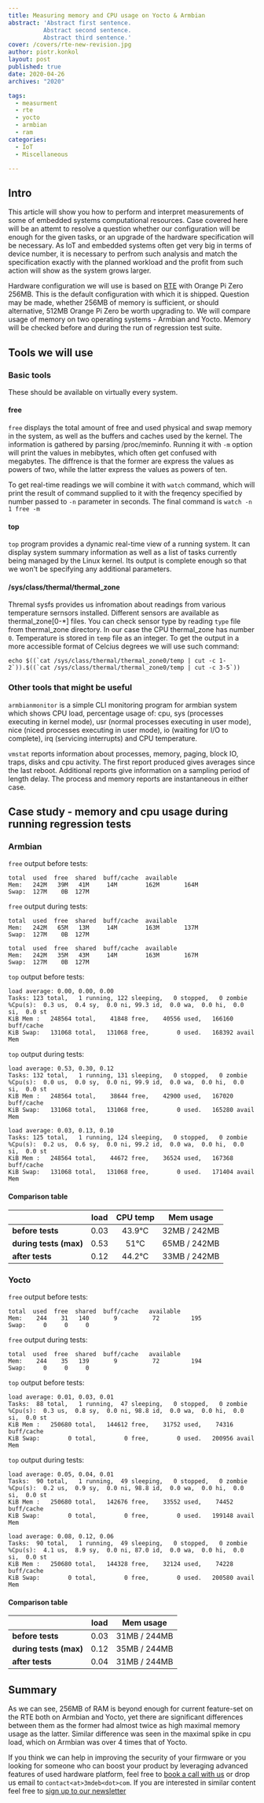 ```yaml
---
title: Measuring memory and CPU usage on Yocto & Armbian
abstract: 'Abstract first sentence.
          Abstract second sentence.
          Abstract third sentence.'
cover: /covers/rte-new-revision.jpg
author: piotr.konkol
layout: post
published: true
date: 2020-04-26
archives: "2020"

tags:
  - measurment
  - rte
  - yocto
  - armbian
  - ram
categories:
  - IoT
  - Miscellaneous

---
```


## Intro
This article will show you how to perform and interpret measurements of some of
embedded systems computational resources. Case covered here will be an attemt
to resolve a question whether our configuration will be enough for the given
tasks, or an upgrade of the hardware specification will be necessary. As IoT and
embedded systems often get very big in terms of device number, it is necessary
to perfrom such analysis and match the specification exactly with the planned
workload and the profit from such action will show as the system grows larger.

Hardware configuration we will use is based on [RTE](https://3mdeb.com/products/open-source-hardware/rte/)
with Orange Pi Zero 256MB. This is the default configuration with which it
is shipped. Question may be made, whether 256MB of memory is sufficient, or
should alternative, 512MB Orange Pi Zero be worth upgrading to. We will compare
usage of memory on two operating systems - Armbian and Yocto. Memory will be
checked before and during the run of regression test suite.

## Tools we will use

### Basic tools

These should be available on virtually every system.

#### free
`free` displays the total amount of free and used physical and swap
memory in the system, as well as the buffers and caches used by  the
kernel.  The  information  is  gathered by parsing /proc/meminfo. Running
it with `-m` option will print the values in mebibytes, which often get
confused with megabytes. The diffrence is that the former are express the
values as powers of two, while the latter express the values as powers of ten.

To get real-time readings we will combine it with `watch` command, which will
print the result of command supplied to it with the freqency specified by
number passed to `-n` parameter in seconds. The final command is
`watch -n 1 free -m`

#### top
`top` program provides a dynamic real-time view of a running system. It can
display system summary information as well as a list of tasks currently
being managed by the Linux kernel. Its output is complete enough so that
we won't be specifying any additional parameters.

#### /sys/class/thermal/thermal_zone
Thremal sysfs provides us infromation about readings from various temperature
sernsors installed. Different sensors are available as thermal_zone[0-*] files.
You can check sensor type by reading `type` file from thermal_zone directory.
In our case the CPU thermal_zone has number `0`. Temperature is stored in
`temp` file as an integer.  To get the output in a more accessible format
of Celcius degrees we will use such command:
```
echo $((`cat /sys/class/thermal/thermal_zone0/temp | cut -c 1-2`)).$((`cat /sys/class/thermal/thermal_zone0/temp | cut -c 3-5`))
```

### Other tools that might be useful

`armbianmonitor` is a simple CLI monitoring program for armbian system which
shows CPU load, percentage usage of: cpu, sys (processes executing in kernel
mode), usr (normal processes executing in user mode), nice (niced processes
executing in user mode), io (waiting for I/O to complete), irq (servicing
interrupts) and CPU temperature.

`vmstat` reports information about processes, memory, paging, block IO, traps,
disks and cpu activity. The first report produced gives averages since the last
reboot. Additional reports give information on a sampling period of length
delay. The process and memory reports are instantaneous in either case.
## Case study - memory and cpu usage during running regression tests

### Armbian

`free` output before tests:

```
total  used  free  shared  buff/cache  available
Mem:   242M   39M   41M     14M        162M       164M
Swap:  127M    0B  127M
```

`free` output during tests:

```
total  used  free  shared  buff/cache  available
Mem:   242M   65M   13M     14M        163M       137M
Swap:  127M    0B  127M
```

```
total  used  free  shared  buff/cache  available
Mem:   242M   35M   43M     14M        163M       167M
Swap:  127M    0B  127M
```

`top` output before tests:

```
load average: 0.00, 0.00, 0.00
Tasks: 123 total,   1 running, 122 sleeping,   0 stopped,   0 zombie
%Cpu(s):  0.3 us,  0.4 sy,  0.0 ni, 99.3 id,  0.0 wa,  0.0 hi,  0.0 si,  0.0 st
KiB Mem :   248564 total,    41848 free,    40556 used,   166160 buff/cache
KiB Swap:   131068 total,   131068 free,        0 used.   168392 avail Mem
```

`top` output during tests:

```
load average: 0.53, 0.30, 0.12
Tasks: 132 total,   1 running, 131 sleeping,   0 stopped,   0 zombie
%Cpu(s):  0.0 us,  0.0 sy,  0.0 ni, 99.9 id,  0.0 wa,  0.0 hi,  0.0 si,  0.0 st
KiB Mem :   248564 total,    38644 free,    42900 used,   167020 buff/cache
KiB Swap:   131068 total,   131068 free,        0 used.   165280 avail Mem
```

```
load average: 0.03, 0.13, 0.10
Tasks: 125 total,   1 running, 124 sleeping,   0 stopped,   0 zombie
%Cpu(s):  0.2 us,  0.6 sy,  0.0 ni, 99.2 id,  0.0 wa,  0.0 hi,  0.0 si,  0.0 st
KiB Mem :   248564 total,    44672 free,    36524 used,   167368 buff/cache
KiB Swap:   131068 total,   131068 free,        0 used.   171404 avail Mem
```

#### Comparison table

|                       |load   | CPU temp   | Mem usage    |
|:----------------------|:-----:|:----------:|:------------:|
|**before tests**       | 0.03  | 43.9&deg;C | 32MB / 242MB |
|**during tests (max)** | 0.53  | 51&deg;C   | 65MB / 242MB |
|**after tests**        | 0.12  | 44.2&deg;C | 33MB / 242MB |

### Yocto
`free` output before tests:

```
total  used  free  shared  buff/cache   available
Mem:    244    31   140       9          72         195
Swap:     0     0     0
```

`free` output during tests:

```
total  used  free  shared  buff/cache   available
Mem:    244    35   139       9          72         194
Swap:     0     0     0
```

`top` output before tests:

```
load average: 0.01, 0.03, 0.01
Tasks:  88 total,   1 running,  47 sleeping,   0 stopped,   0 zombie
%Cpu(s):  0.3 us,  0.8 sy,  0.0 ni, 98.8 id,  0.0 wa,  0.0 hi,  0.0 si,  0.0 st
KiB Mem :   250680 total,   144612 free,    31752 used,    74316 buff/cache
KiB Swap:        0 total,        0 free,        0 used.   200956 avail Mem
```

`top` output during tests:

```
load average: 0.05, 0.04, 0.01
Tasks:  90 total,   1 running,  49 sleeping,   0 stopped,   0 zombie
%Cpu(s):  0.2 us,  0.9 sy,  0.0 ni, 98.8 id,  0.0 wa,  0.0 hi,  0.0 si,  0.0 st
KiB Mem :   250680 total,   142676 free,    33552 used,    74452 buff/cache
KiB Swap:        0 total,        0 free,        0 used.   199148 avail Mem
```

```
load average: 0.08, 0.12, 0.06
Tasks:  90 total,   1 running,  49 sleeping,   0 stopped,   0 zombie
%Cpu(s):  4.1 us,  8.9 sy,  0.0 ni, 87.0 id,  0.0 wa,  0.0 hi,  0.0 si,  0.0 st
KiB Mem :   250680 total,   144328 free,    32124 used,    74228 buff/cache
KiB Swap:        0 total,        0 free,        0 used.   200580 avail Mem
```

#### Comparison table

|                        | load  | Mem usage    |
|:-----------------------|:-----:|:------------:|
|**before tests**        | 0.03  | 31MB / 244MB |
|**during tests (max)**  | 0.12  | 35MB / 244MB |
|**after tests**         | 0.04  | 31MB / 244MB |


## Summary
As we can see, 256MB of RAM is beyond enough for current feature-set on the
RTE both on Armbian and Yocto, yet there are significant differences between
them as the former had almost twice as high maximal memory usage as the latter.
Similar difference was seen in the maximal spike in cpu load, which on Armbian
was over 4 times that of Yocto.


If you think we can help in improving the security of your firmware or you
looking for someone who can boost your product by leveraging advanced features
of used hardware platform, feel free to [book a call with us](https://calendly.com/3mdeb/consulting-remote-meeting)
or drop us email to `contact<at>3mdeb<dot>com`. If you are interested in similar
content feel free to [sign up to our newsletter](http://eepurl.com/gfoekD)
